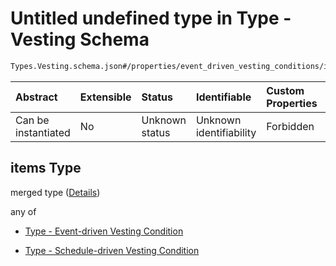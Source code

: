 # Untitled undefined type in Type - Vesting Schema

```txt
Types.Vesting.schema.json#/properties/event_driven_vesting_conditions/items
```



| Abstract            | Extensible | Status         | Identifiable            | Custom Properties | Additional Properties | Access Restrictions | Defined In                                                                  |
| :------------------ | :--------- | :------------- | :---------------------- | :---------------- | :-------------------- | :------------------ | :-------------------------------------------------------------------------- |
| Can be instantiated | No         | Unknown status | Unknown identifiability | Forbidden         | Allowed               | none                | [Vesting.schema.json*](../types/Vesting.schema.json "open original schema") |

## items Type

merged type ([Details](vesting-1-properties-vesting-type---eventdrivenvestingcondition-array-items.md))

any of

*   [Type - Event-driven Vesting Condition](vesting-1-properties-vesting-type---eventdrivenvestingcondition-array-items-anyof-type---event-driven-vesting-condition.md "check type definition")

*   [Type - Schedule-driven Vesting Condition](vesting-1-properties-vesting-type---eventdrivenvestingcondition-array-items-anyof-type---schedule-driven-vesting-condition.md "check type definition")
